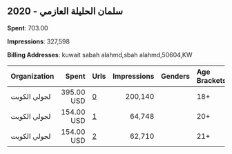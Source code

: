 ## 2020 - سلمان الحليلة العازمي 
**Spent**: 703.00

**Impressions**: 327,598

**Billing Addresses**: kuwait sabah alahmd,sbah alahmd,50604,KW

|Organization|Spent|Urls|Impressions|Genders|Age Brackets|Country Codes|
|:---|---:|:---|---:|:---|:---|:---|
|لجولي الكويت|395.00 USD|[0](https://www.snap.com/political-ads/asset/72cde78a08f65c8ecb1ea00d35c504fd79143476916686caf1469d6c164c9f17?mediaType=mp4)|200,140||18+|kuwait|
|لجولي الكويت|154.00 USD|[1](https://www.snap.com/political-ads/asset/6ce392a60323dc7f8f7432760ea23d124d601f5d8e234120fc14610ba01055ca?mediaType=mp4)|64,748||20+|kuwait|
|لجولي الكويت|154.00 USD|[2](https://www.snap.com/political-ads/asset/65082bf629a1dfe4d132cba8f7327f1e69ddfffc2bb9b192e5344b604b03604d?mediaType=mp4)|62,710||21+|kuwait|
